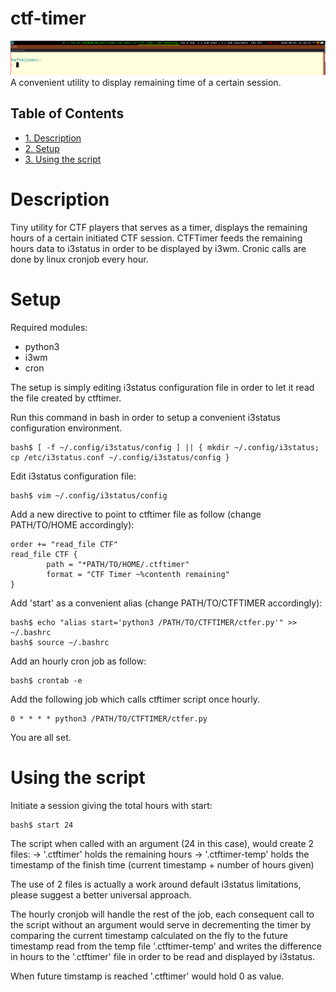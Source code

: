 # ctf-timer
![example](https://github.com/kaftejiman/ctf-timer/blob/master/ctftimer.png?raw=true)
A convenient utility to display remaining time of a certain session.
<div id="table-of-contents">
<h2>Table of Contents</h2>
<div id="text-table-of-contents">
<ul>
<li><a href="#sec-1">1. Description</a></li>
<li><a href="#sec-2">2. Setup</a></li>
<li><a href="#sec-3">3. Using the script</a></li>
</ul>
</div>
</div>

# Description<a id="sec-1" name="sec-1"></a>

Tiny utility for CTF players that serves as a timer, displays the remaining hours of a certain initiated CTF session.
CTFTimer feeds the remaining hours data to i3status in order to be displayed by i3wm.
Cronic calls are done by linux cronjob every hour.

# Setup<a id="sec-2" name="sec-2"></a>

Required modules:
-   python3
-   i3wm
-   cron

The setup is simply editing i3status configuration file in order to let it read the file created by ctftimer.

Run this command in bash in order to setup a convenient i3status configuration environment.
```
bash$ [ -f ~/.config/i3status/config ] || { mkdir ~/.config/i3status; cp /etc/i3status.conf ~/.config/i3status/config }
```

Edit i3status configuration file:
```
bash$ vim ~/.config/i3status/config
```

Add a new directive to point to ctftimer file as follow (change PATH/TO/HOME accordingly):
```
order += "read_file CTF"
read_file CTF {
        path = "*PATH/TO/HOME/.ctftimer"
        format = "CTF Timer ~%contenth remaining"
}
```

Add 'start' as a convenient alias (change PATH/TO/CTFTIMER accordingly):
```
bash$ echo "alias start='python3 /PATH/TO/CTFTIMER/ctfer.py'" >> ~/.bashrc
bash$ source ~/.bashrc
```

Add an hourly cron job as follow:
```
bash$ crontab -e
```

Add the following job which calls ctftimer script once hourly.
```
0 * * * * python3 /PATH/TO/CTFTIMER/ctfer.py
```

You are all set.

# Using the script<a id="sec-3" name="sec-3"></a>

Initiate a session giving the total hours with start:
```
bash$ start 24
```

The script when called with an argument (24 in this case), would create 2 files:
  -> '.ctftimer' holds the remaining hours
  -> '.ctftimer-temp' holds the timestamp of the finish time (current timestamp + number of hours given)

The use of 2 files is actually a work around default i3status limitations, please suggest a better universal approach.

The hourly cronjob will handle the rest of the job, each consequent call to the script without an argument would
serve in decrementing the timer by comparing the current timestamp calculated on the fly to the future timestamp read from the temp file '.ctftimer-temp' and writes the difference in hours
to the '.ctftimer' file in order to be read and displayed by i3status.

When future timstamp is reached '.ctftimer' would hold 0 as value.
